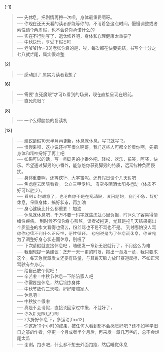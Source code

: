 
[-1] 
>--- 先休息，把剧情再捋一次呗，身体最重要啊哥。<br>
>--- 你现在还天天看的读者都能等你的，不用着急这点时间，慢慢调整或者索性请个两周假，也不会说你承诺什么的<br>
>--- 实在不行别写了，退休修养吧，身体和心理健康太重要了<br>
>--- 中秋快乐，享受下假日吧<br>
>--- 老爷爷[fn=33]老张你真的是，唉，每次都在快要完结，书写个十分之七八就烂尾，属实很难整<br>

[2] 
>--- 感动到了  属实为读者着想了<br>

[6] 
>--- 需要“直死魔眼”才可以看到的场景，现在直接呈现在眼前。<br>
>--- 直死魔眼？<br>

[8] 
>--- 一个么得脑袋的复读机<br>

[13] 
>--- 建议请假10天半月再更新，休息就休息，写书就写书。<br>
>--- 慢慢来呗，这小说还得写很久啊哥，我们这些人可都全盼着你啊，先把身体和精神捋好了再上吧<br>
>--- 如果可以的话，写一些脚男的小番外吧。轻松，欢乐，搞笑，阿呸，快乐。希望通过脚男的小番外，能忽悠你获得脚男的特质，远离各种负面侵扰。<br>
>--- 身体重要啊，还等侠行、大宇宙呢。还有假日请个几天假吧<br>
>--- 焦虑症去医院看看。
公立三甲专科。
有空多晒晒太阳多运动（体质不好可以散步）。<br>
>--- 看到 z 的诚意了，也明白你不是在乱请假，没问题的，我们不急，好好休息，保重身体，搞好状态，再加油<br>
>--- 身心健康比什么都重要！ 加油<br>
>--- 休息就休息吧，千万不要一码字就焦虑就心里负担，时间久了容易得情绪性疾病。
到时候不仅你身心煎熬，读者被拖更，尤其是拖几天结果拖出个质量差的水文看得也痛苦，粉丝骂也不是不骂也不是。
到时哪怕没人骂你你也得不到什么正反馈，恶性循环。
也别说是为了休息而休息，你该是为了调整好身心状态而休息，别嘎了<br>
>--- 下次请假就直接休息吧 ，随便发一章新无限就行了，不用这么为难<br>
>--- 我很想提一条建议：放开一天一更的时限，攒出一章发一章，我只要求这个。每天急就章发文还要有质量，与其每天脑力放F1赛道摩擦，不如正常驾驶有益身心。<br>
>--- 给自己放个假吧！<br>
>--- 辛苦啦！中秋节休息一下陪陪家人吧<br>
>--- 你需要是休息，然后锻炼身体<br>
>--- 中秋节放假三天啦，好好陪陪家人<br>
>--- 休息吧！<br>
>--- 中秋放个假啦<br>
>--- 真是不会请假，直接说回家过中揪，不就好了，<br>
>--- 你发新无限也行啊<br>
>--- z大好好休息下，多运动[fn=12]<br>
>--- 你这近10个小时的成果，被任何人看到都不会感觉好吧？还不如学学旧日之箓的作者，停更一个月或者半个月后，再来发一章几万字的，总不会烂尾太监<br>
>--- 谢谢，跑步吧，什么都不想去外面跑跑，然后睡觉休息<br>
